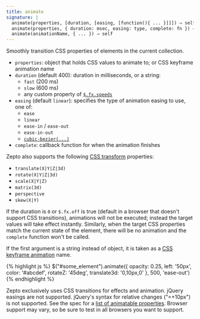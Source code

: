 ```yaml
---
title: animate
signature: |
  animate(properties, [duration, [easing, [function(){ ... }]]]) ⇒ self
  animate(properties, { duration: msec, easing: type, complete: fn }) ⇒ self
  animate(animationName, { ... }) ⇒ self
---
```


Smoothly transition CSS properties of elements in the current collection.

* `properties`: object that holds CSS values to animate to; or CSS keyframe
  animation name
* `duration` (default 400): duration in milliseconds, or a string:
  * `fast` (200 ms)
  * `slow` (600 ms)
  * any custom property of [`$.fx.speeds`](#$.fx)
* `easing` (default `linear`): specifies the type of animation easing to use, one of:
  * `ease`
  * `linear`
  * `ease-in` / `ease-out`
  * `ease-in-out`
  * [`cubic-bezier(...)`][timing]
* `complete`: callback function for when the animation finishes

Zepto also supports the following [CSS transform][] properties:

* `translate(X|Y|Z|3d)`
* `rotate(X|Y|Z|3d)`
* `scale(X|Y|Z)`
* `matrix(3d)`
* `perspective`
* `skew(X|Y)`

If the duration is `0` or `$.fx.off` is true (default in a browser that doesn't
support CSS transitions), animations will not be executed; instead the target
values will take effect instantly. Similarly, when the target CSS properties
match the current state of the element, there will be no animation and the
`complete` function won't be called.

If the first argument is a string instead of object, it is taken as a [CSS
keyframe animation][keyframe] name.

{% highlight js %}
$("#some_element").animate({
  opacity: 0.25, left: '50px',
  color: '#abcdef',
  rotateZ: '45deg', translate3d: '0,10px,0'
}, 500, 'ease-out')
{% endhighlight %}

<p class=compat>
  Zepto exclusively uses CSS transitions for effects and animation. 
  jQuery easings are not supported. jQuery's syntax for relative changes ("=+10px") is not supported.
  See the spec for a 
  <a href="http://www.w3.org/TR/css3-transitions/#animatable-properties-">list of animatable properties</a>.
  Browser support may vary, so be sure to test in all browsers you want to support.
</p>


  [timing]: http://www.w3.org/TR/css3-transitions/#transition-timing-function_tag
  [css transform]: http://www.w3.org/TR/css3-transforms/#transform-functions
  [keyframe]: http://www.w3.org/TR/css3-animations/#animations
